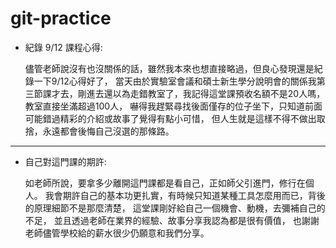 # git-practice

* 紀錄 9/12 課程心得:
  
  儘管老師說沒有也沒關係的話，雖然我本來也想直接略過，但良心發現還是紀錄一下9/12心得好了，
  當天由於實驗室會議和碩士新生學分說明會的關係我第三節課才去，剛進去還以為走錯教室了，我記得這堂課預收名額不是20人嗎，教室直接坐滿超過100人，
  嚇得我趕緊尋找後面僅存的位子坐下，只知道前面可能錯過精彩的介紹或故事了覺得有點小可惜，
  但人生就是這樣不得不做出取捨，永遠都會後悔自己沒選的那條路。

---

* 自己對這門課的期許:
  
  如老師所說，要拿多少離開這門課都是看自己，正如師父引進門，修行在個人。
  我會期許自己的基本功更扎實，有時候只知道某種工具怎麼用而已，背後的原理細節不是那麼清楚，
  這堂課剛好給自己一個機會、動機，去彌補自己的不足，
  並且透過老師在業界的經驗、故事分享我認為都是很有價值，
  也謝謝老師儘管學校給的薪水很少仍願意和我們分享。
